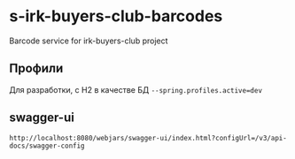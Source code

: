 # s-irk-buyers-club-barcodes
Barcode service for irk-buyers-club project

## Профили
Для разработки, с H2 в качестве БД
```--spring.profiles.active=dev``` 

## swagger-ui
```http://localhost:8080/webjars/swagger-ui/index.html?configUrl=/v3/api-docs/swagger-config```